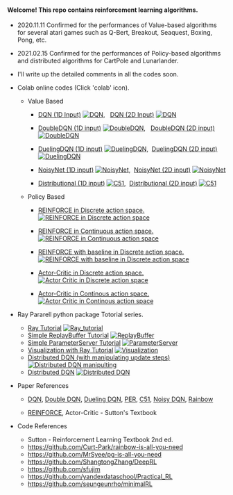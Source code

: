 #### Welcome! This repo contains reinforcement learning algorithms.

- 2020.11.11 Confirmed for the performances of Value-based algorithms for several atari games such as Q-Bert, Breakout, Seaquest, Boxing, Pong, etc.

- 2021.02.15 Confirmed for the performances of Policy-based algorithms and distributed algorithms for CartPole and Lunarlander. 

- I'll write up the detailed comments in all the codes soon. 

- Colab online codes (Click 'colab' icon).
   - Value Based
      - [DQN (1D Input)](https://github.com/kyunghoon-jung/MacaronRL/tree/main/Value_Based/Vanila_DQN) [![DQN](https://user-images.githubusercontent.com/56760035/110728455-749f4b80-8260-11eb-83bc-01f8dc29fdba.JPG)](https://colab.research.google.com/github/kyunghoon-jung/MacaronRL/blob/main/Value_Based/Vanila_DQN/Vanila_DQN_1dim%20input%20(simple%20atari%20game).ipynb),&nbsp;&nbsp; [DQN (2D Input)](https://github.com/kyunghoon-jung/MacaronRL/tree/main/Value_Based/Vanila_DQN) [![DQN](https://user-images.githubusercontent.com/56760035/110728455-749f4b80-8260-11eb-83bc-01f8dc29fdba.JPG)](https://colab.research.google.com/github/kyunghoon-jung/MacaronRL/blob/main/Value_Based/Vanila_DQN/Vanila_DQN_2dim%20input%20(same%20as%20DQN%20paper).ipynb)

      - [DoubleDQN (1D input)](https://github.com/kyunghoon-jung/MacaronRL/tree/main/Value_Based/DoubleDQN) [![DoubleDQN](https://user-images.githubusercontent.com/56760035/110728455-749f4b80-8260-11eb-83bc-01f8dc29fdba.JPG)](https://colab.research.google.com/github/kyunghoon-jung/MacaronRL/blob/main/Value_Based/DoubleDQN/Double_DQN_1dim.ipynb),&nbsp;&nbsp; [DoubleDQN (2D input)](https://github.com/kyunghoon-jung/MacaronRL/tree/main/Value_Based/DoubleDQN) [![DoubleDQN](https://user-images.githubusercontent.com/56760035/110728455-749f4b80-8260-11eb-83bc-01f8dc29fdba.JPG)](https://colab.research.google.com/github/kyunghoon-jung/MacaronRL/blob/main/Value_Based/DoubleDQN/Double_DQN_2dim.ipynb)

      - [DuelingDQN (1D input)](https://github.com/kyunghoon-jung/MacaronRL/tree/main/Value_Based/DuelingDQN) [![DuelingDQN](https://user-images.githubusercontent.com/56760035/110728455-749f4b80-8260-11eb-83bc-01f8dc29fdba.JPG)](https://colab.research.google.com/github/kyunghoon-jung/MacaronRL/blob/main/Value_Based/DuelingDQN/Dueling_DQN_1dim.ipynb),&nbsp; [DuelingDQN (2D input)](https://github.com/kyunghoon-jung/MacaronRL/tree/main/Value_Based/DuelingDQN) [![DuelingDQN](https://user-images.githubusercontent.com/56760035/110728455-749f4b80-8260-11eb-83bc-01f8dc29fdba.JPG)](https://colab.research.google.com/github/kyunghoon-jung/MacaronRL/blob/main/Value_Based/DuelingDQN/Dueling_DQN_2dim.ipynb)

      - [NoisyNet (1D input)](https://github.com/kyunghoon-jung/MacaronRL/tree/main/Value_Based/NoisyNet) [![NoisyNet](https://user-images.githubusercontent.com/56760035/110728455-749f4b80-8260-11eb-83bc-01f8dc29fdba.JPG)](https://colab.research.google.com/github/kyunghoon-jung/MacaronRL/blob/main/Value_Based/NoisyNet/NoisyNet_1dim.ipynb),&nbsp; [NoisyNet (2D input)](https://github.com/kyunghoon-jung/MacaronRL/tree/main/Value_Based/NoisyNet) [![NoisyNet](https://user-images.githubusercontent.com/56760035/110728455-749f4b80-8260-11eb-83bc-01f8dc29fdba.JPG)](https://colab.research.google.com/github/kyunghoon-jung/MacaronRL/blob/main/Value_Based/NoisyNet/NoisyNet_2dim.ipynb)

      - [Distributional (1D input)](https://github.com/kyunghoon-jung/MacaronRL/tree/main/Value_Based/C51) [![C51](https://user-images.githubusercontent.com/56760035/110728455-749f4b80-8260-11eb-83bc-01f8dc29fdba.JPG)](https://colab.research.google.com/github/kyunghoon-jung/MacaronRL/blob/main/Value_Based/C51/Distributional_DQN(C51)_1dim%20input%20(simple%20atari%20game).ipynb),&nbsp; [Distributional (2D input)](https://github.com/kyunghoon-jung/MacaronRL/tree/main/Value_Based/C51) [![C51](https://user-images.githubusercontent.com/56760035/110728455-749f4b80-8260-11eb-83bc-01f8dc29fdba.JPG)](https://colab.research.google.com/github/kyunghoon-jung/MacaronRL/blob/main/Value_Based/C51/Distributional_DQN(C51)_2dim%20input.ipynb)

   - Policy Based
      - [REINFORCE in Discrete action space.](https://github.com/kyunghoon-jung/MacaronRL/tree/main/Policy_Based/REINFORCE)  [![REINFORCE in Discrete action space](https://user-images.githubusercontent.com/56760035/110728455-749f4b80-8260-11eb-83bc-01f8dc29fdba.JPG)](https://colab.research.google.com/github/kyunghoon-jung/MacaronRL/blob/main/Policy_Based/REINFORCE/1.%20DiscreteREINFORCE.ipynb)

      - [REINFORCE in Continuous action space.](https://github.com/kyunghoon-jung/MacaronRL/tree/main/Policy_Based/REINFORCE)  [![REINFORCE in Continuous action space](https://user-images.githubusercontent.com/56760035/110728455-749f4b80-8260-11eb-83bc-01f8dc29fdba.JPG)](https://colab.research.google.com/github/kyunghoon-jung/MacaronRL/blob/main/Policy_Based/REINFORCE/2.%20ContinuousREINFORCE.ipynb)

      - [REINFORCE with baseline in Discrete action space.](https://github.com/kyunghoon-jung/MacaronRL/tree/main/Policy_Based/REINFORCE)  [![REINFORCE with baseline in Discrete action space](https://user-images.githubusercontent.com/56760035/110728455-749f4b80-8260-11eb-83bc-01f8dc29fdba.JPG)](https://colab.research.google.com/github/kyunghoon-jung/MacaronRL/blob/main/Policy_Based/REINFORCE/3.%20DiscreteREINFORCEwithBaseline.ipynb)

      - [Actor-Critic in Discrete action space.](https://github.com/kyunghoon-jung/MacaronRL/tree/main/Policy_Based/Actor_Critic)  [![Actor Critic in Discrete action space](https://user-images.githubusercontent.com/56760035/110728455-749f4b80-8260-11eb-83bc-01f8dc29fdba.JPG)](https://colab.research.google.com/github/kyunghoon-jung/MacaronRL/blob/main/Policy_Based/Actor_Critic/4.%20DiscreteActorCritic.ipynb)

      - [Actor-Critic in Continous action space.](https://github.com/kyunghoon-jung/MacaronRL/tree/main/Policy_Based/Actor_Critic)  [![Actor Critic in Continous action space](https://user-images.githubusercontent.com/56760035/110728455-749f4b80-8260-11eb-83bc-01f8dc29fdba.JPG)](https://colab.research.google.com/github/kyunghoon-jung/MacaronRL/blob/main/Policy_Based/Actor_Critic/5.%20ContinuousActorCritic.ipynb)

- Ray Pararell python package Totorial series.

   - [Ray Tutorial](https://github.com/kyunghoon-jung/MacaronRL/tree/main/Ray_tutorial)  [![Ray_tutorial](https://user-images.githubusercontent.com/56760035/110728455-749f4b80-8260-11eb-83bc-01f8dc29fdba.JPG)](http://colab.research.google.com/github/kyunghoon-jung/MacaronRL/blob/main/Ray_tutorial/1.%20Ray_Simple_Turorial.ipynb)
   - [Simple ReplayBuffer Tutorial](https://github.com/kyunghoon-jung/MacaronRL/tree/main/Ray_tutorial) [![ReplayBuffer](https://user-images.githubusercontent.com/56760035/110728455-749f4b80-8260-11eb-83bc-01f8dc29fdba.JPG)](colab.research.google.com/github/kyunghoon-jung/MacaronRL/blob/main/Ray_tutorial/2.%20Simple_ReplayBuffer_Tutorial.ipynb)
   - [Simple ParameterServer Tutorial](https://github.com/kyunghoon-jung/MacaronRL/tree/main/Ray_tutorial) [![ParameterServer](https://user-images.githubusercontent.com/56760035/110728455-749f4b80-8260-11eb-83bc-01f8dc29fdba.JPG)](http://colab.research.google.com/github/kyunghoon-jung/MacaronRL/blob/main/Ray_tutorial/3.%20Simple_ParameterServer_Tutorial.ipynb)
   - [Visualization with Ray Tutorial](https://github.com/kyunghoon-jung/MacaronRL/tree/main/Ray_tutorial) [![Visualization](https://user-images.githubusercontent.com/56760035/110728455-749f4b80-8260-11eb-83bc-01f8dc29fdba.JPG)](http://colab.research.google.com/github/kyunghoon-jung/MacaronRL/blob/main/Ray_tutorial/4.%20Visualization_with_Ray.ipynb)
   - [Distributed DQN (with manipulating update steps)](https://github.com/kyunghoon-jung/MacaronRL/tree/main/Ray_tutorial)[![Distributed DQN manipulting](https://user-images.githubusercontent.com/56760035/110728455-749f4b80-8260-11eb-83bc-01f8dc29fdba.JPG)](http://colab.research.google.com/github/kyunghoon-jung/MacaronRL/blob/main/Ray_tutorial/5.%20Distributed_DQN_with_restricted_update_steps.ipynb)
   - [Distributed DQN](https://github.com/kyunghoon-jung/MacaronRL/tree/main/Ray_tutorial) [![Distributed DQN](https://user-images.githubusercontent.com/56760035/110728455-749f4b80-8260-11eb-83bc-01f8dc29fdba.JPG)](http://colab.research.google.com/github/kyunghoon-jung/MacaronRL/blob/main/Ray_tutorial/6.%20Distributed_DQN.ipynb)


- Paper References
   - [DQN](https://www.nature.com/articles/nature14236), [Double DQN](https://arxiv.org/abs/1509.06461), [Dueling DQN](https://arxiv.org/abs/1511.06581), [PER](https://arxiv.org/abs/1511.05952), [C51](https://arxiv.org/abs/1707.06887), [Noisy DQN](https://arxiv.org/abs/1706.10295), [Rainbow](https://arxiv.org/abs/1710.02298)

   - [REINFORCE](https://link.springer.com/article/10.1007/BF00992696), Actor-Critic - Sutton's Textbook

- Code References

    - Sutton - Reinforcement Learning Textbook 2nd ed.
    - https://github.com/Curt-Park/rainbow-is-all-you-need  
    - https://github.com/MrSyee/pg-is-all-you-need  
    - https://github.com/ShangtongZhang/DeepRL  
    - https://github.com/sfujim  
    - https://github.com/yandexdataschool/Practical_RL  
    - https://github.com/seungeunrho/minimalRL

